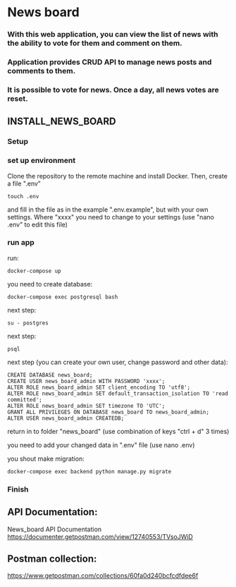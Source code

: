 # News board


### With this web application, you can view the list of news with the ability to vote for them and comment on them.
### Application provides СRUD API to manage news posts and comments to them. 
### It is possible to vote for news. Once a day, all news votes are reset.


## INSTALL_NEWS_BOARD

### Setup

### set up environment

Clone the repository to the remote machine and install Docker. 
Then, create a file ".env" 
```
touch .env
```
and fill in the file as in the example ".env.example", but with your own settings. Where "xxxx" you need to change to your settings (use "nano .env" to edit this file)


### run app

run:

```
docker-compose up
```

you need to create database:
```
docker-compose exec postgresql bash
```
next step:
```
su - postgres
```
next step:
```
psql
```
next step (you can create your own user, change password and other data):
```
CREATE DATABASE news_board; 
CREATE USER news_board_admin WITH PASSWORD 'xxxx';
ALTER ROLE news_board_admin SET client_encoding TO 'utf8';
ALTER ROLE news_board_admin SET default_transaction_isolation TO 'read committed';
ALTER ROLE news_board_admin SET timezone TO 'UTC';
GRANT ALL PRIVILEGES ON DATABASE news_board TO news_board_admin;
ALTER USER news_board_admin CREATEDB;

```
return in to folder "news_board" (use combination of keys "ctrl + d" 3 times)

you need to add your changed data in ".env" file (use nano .env) 

you shout make migration:
```
docker-compose exec backend python manage.py migrate
```

### Finish


## API Documentation:

News_board API Documentation https://documenter.getpostman.com/view/12740553/TVsoJWiD


## Postman collection:

https://www.getpostman.com/collections/60fa0d240bcfcdfdee6f
